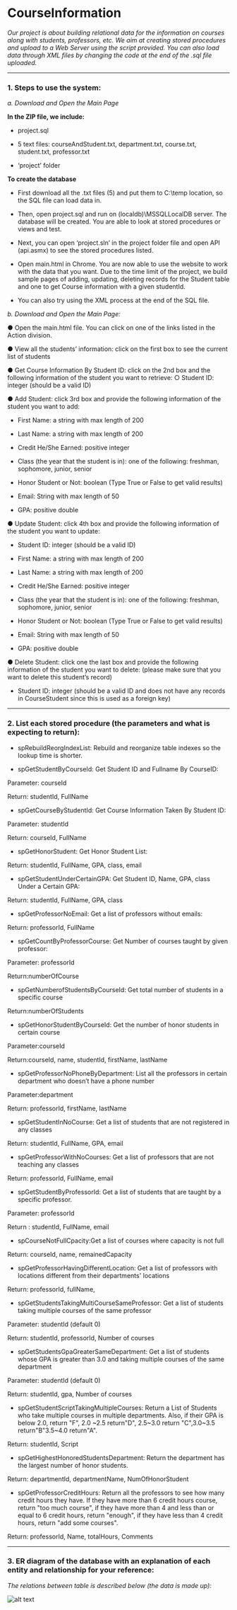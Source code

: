 # CourseInformation
*Our project is about building relational data for the information on courses along with students, professors, etc. We aim at creating stored procedures and upload to a Web Server using the script provided. You can also load data through XML files by changing the code at the end of the .sql file uploaded.*
___

### 1. Steps to use the system:

*a. Download and Open the Main Page*

__In the ZIP file, we include:__

- project.sql

- 5 text files: courseAndStudent.txt, department.txt, course.txt, student.txt, professor.txt

- ‘project’ folder

__To create the database__
- First download all the .txt files (5) and put them to C:\temp location, so the SQL file can load data in.

- Then, open project.sql and run on (localdb)\MSSQLLocalDB server. The database will be created. You are able to look at stored procedures or views and test.

- Next, you can open ‘project.sln’ in the project folder file and open API (api.asmx) to see the stored procedures listed.

- Open main.html in Chrome. You are now able to use the website to work with the data that you want. Due to the time limit of the project, we build sample pages of adding, updating, deleting records for the Student table and one to get Course information with a given studentId.

- You can also try using the XML process at the end of the SQL file.

*b. Download and Open the Main Page:*

● Open the main.html file. You can click on one of the links listed in the Action
division.

● View all the students’ information: click on the first box to see the current list
of students

● Get Course Information By Student ID​: click on the 2nd box and the following
information of the student you want to retrieve: ○ Student ID: integer (should be a valid ID)

● Add Student: click 3rd box and provide the following information of the student you want to add:
  
- First Name: a string with max length of 200

- Last Name: a string with max length of 200

- Credit He/She Earned: positive integer

- Class (the year that the student is in): one of the following: freshman,
sophomore, junior, senior

- Honor Student or Not: boolean (Type True or False to get valid results)

- Email: String with max length of 50

- GPA: positive double

● Update Student: click 4th box and provide the following information of the student you want to update:

- Student ID: integer (should be a valid ID)

- First Name: a string with max length of 200

- Last Name: a string with max length of 200

- Credit He/She Earned: positive integer

- Class (the year that the student is in): one of the following: freshman,
sophomore, junior, senior

- Honor Student or Not: boolean (Type True or False to get valid results)

- Email: String with max length of 50

- GPA: positive double

● Delete Student: click one the last box and provide the following information of the student you want to delete:
(please make sure that you want to delete this student’s record)
- Student ID: integer (should be a valid ID and does not have any records in CourseStudent since this is used as a foreign key)
___

### 2. List each stored procedure (the parameters and what is expecting to return):

- spRebuildReorgIndexList: Rebuild and reorganize table indexes so the lookup time is shorter.

- spGetStudentByCourseId: Get Student ID and Fullname By CourseID:

Parameter: courseId

Return: studentId, FullName

- spGetCourseByStudentId: Get Course Information Taken By Student ID:

Parameter: studentId

Return: courseId, FullName

- spGetHonorStudent: Get Honor Student List:

Return: studentId, FullName, GPA, class, email

- spGetStudentUnderCertainGPA: Get Student ID, Name, GPA, class Under a Certain GPA:

Return: studentId, FullName, GPA, class

- spGetProfessorNoEmail: Get a list of professors without emails: 

Return: professorId, FullName

 - spGetCountByProfessorCourse: Get Number of courses taught by given professor:
 
Parameter: professorId

Return:numberOfCourse

- spGetNumberofStudentsByCourseId: Get total number of students in a specific course

Return:numberOfStudents

- spGetHonorStudentByCourseId: Get the number of honor students in certain course

Parameter:courseId

Return:courseId, name, studentId, firstName, lastName

- spGetProfessorNoPhoneByDepartment: List all the professors in certain department who doesn’t have a phone number

Parameter:department

Return: professorId, firstName, lastName

- spGetStudentInNoCourse: Get a list of students that are not registered in any classes

Return: studentId, FullName, GPA, email

- spGetProfessorWithNoCourses: Get a list of professors that are not teaching any classes

Return: professorId, FullName, email

- spGetStudentByProfessorId: Get a list of students that are taught by a specific professor.

Parameter: professorId

Return : studentId, FullName, email

- spCourseNotFullCpacity:Get a list of courses where capacity is not full

Return: courseId, name, remainedCapacity

- spGetProfessorHavingDifferentLocation: Get a list of professors with locations different from their departments' locations 

Return: professorId, fullName,

- spGetStudentsTakingMultiCourseSameProfessor: Get a list of students taking multiple courses of the same professor

Parameter: studentId (default 0)

Return: studentId, professorId, Number of courses

- spGetStudentsGpaGreaterSameDepartment: Get a list of students whose GPA is greater than 3.0 and taking multiple courses of the same department

Parameter: studentId (default 0)

Return: studentId, gpa, Number of courses

- spGetStudentScriptTakingMultipleCourses: Return a List of Students who take multiple courses in multiple departments. Also, if their GPA is below 2.0, return "F", 2.0 ~2.5 return"D", 2.5~3.0 return "C",3.0~3.5 return"B"3.5~4.0 return"A".

Return: studentId, Script

- spGetHighestHonoredStudentsDepartment: Return the department has the largest number of honor students.

Return: departmentId, departmentName, NumOfHonorStudent

- spGetProfessorCreditHours: Return all the professors to see how many credit hours they have. If they have more than 6 credit hours course, return "too much course", if they have more than 4 and less than or equal to 6 credit hours, return "enough", if they have less than 4 credit hours, return "add some courses". 

Return: professorId, Name, totalHours, Comments
___

### 3. ER diagram of the database with an explanation of each entity and relationship for your reference:

*The relations between table is described below (the data is made up):*

![alt text](https://github.com/PhuongHo99/CourseInformation/blob/master/ER.png "Display1")
